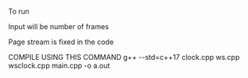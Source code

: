 To run

Input will be number of frames

Page stream is fixed in the code

COMPILE USING THIS COMMAND
g++ --std=c++17 clock.cpp ws.cpp wsclock.cpp main.cpp -o a.out

